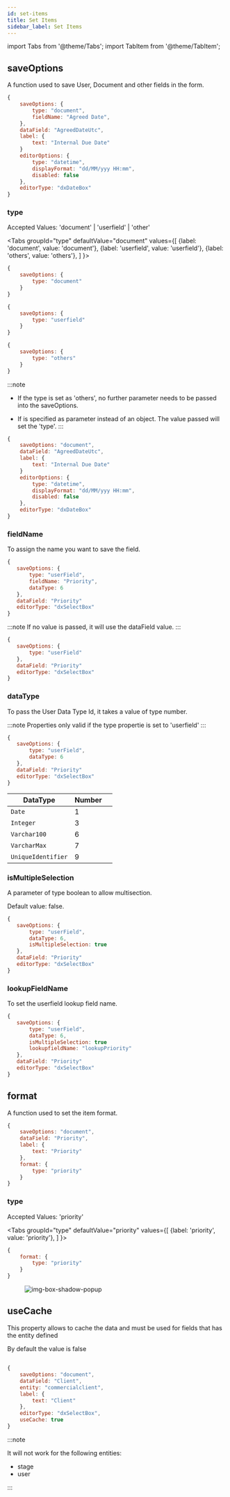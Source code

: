 ```yaml
---
id: set-items
title: Set Items
sidebar_label: Set Items
---
```


import Tabs from '@theme/Tabs';
import TabItem from '@theme/TabItem';

## saveOptions

A function used to save User, Document and other fields in the form.

```js
{
    saveOptions: {
        type: "document",
        fieldName: "Agreed Date",
    },
    dataField: "AgreedDateUtc",
    label: {
        text: "Internal Due Date"
    }
    editorOptions: {
        type: "datetime",
        displayFormat: "dd/MM/yyy HH:mm",
        disabled: false
    },
    editorType: "dxDateBox"
}
```
### type

Accepted Values: 'document' | 'userfield' | 'other'

<Tabs
  groupId="type"
  defaultValue="document"
  values={[
    {label: 'document', value: 'document'},
    {label: 'userfield', value: 'userfield'},
    {label: 'others', value: 'others'},
  ]
}>
<TabItem value="document">

```js
{
    saveOptions: {
        type: "document"
    }
}
```

</TabItem>
<TabItem value="userfield">

```js
{
    saveOptions: {
        type: "userfield"
    }
}
```

</TabItem>
<TabItem value="others">

```js
{
    saveOptions: {
        type: "others"
    }
}
```

</TabItem>

</Tabs>

:::note
 - If the type is set as 'others', no further parameter needs to be passed into the saveOptions.

 - If is specified as parameter instead of an object. The value passed will set the 'type'. 
:::

```js
{
    saveOptions: "document",
    dataField: "AgreedDateUtc",
    label: {
        text: "Internal Due Date"
    }
    editorOptions: {
        type: "datetime",
        displayFormat: "dd/MM/yyy HH:mm",
        disabled: false
    },
    editorType: "dxDateBox"
}
```

### fieldName


To assign the name you want to save the field.

```js
{
   saveOptions: {
       type: "userField",
       fieldName: "Priority",
       dataType: 6
   },
   dataField: "Priority"
   editorType: "dxSelectBox"
}
```

:::note
If no value is passed, it will use the dataField value.
:::

```js
{
   saveOptions: {
       type: "userField"
   },
   dataField: "Priority"
   editorType: "dxSelectBox"
}
```
### dataType

To pass the User Data Type Id, it takes a value of type number.

:::note
 Properties only valid if the type propertie is set to 'userfield'
:::

```js
{
   saveOptions: {
       type: "userField",
       dataType: 6
   },
   dataField: "Priority"
   editorType: "dxSelectBox"
}
```
<table className="custom-table">
    <thead> 
        <tr>
            <th>DataType</th>
            <th>Number</th>
            <th></th>
        </tr>
    </thead>
    <tbody>
        <tr className="selected">
            <td><code>Date</code></td>
            <td>1</td>
            <td></td>
        </tr>
        <tr className="selected">
            <td><code>Integer</code></td>
            <td>3</td>
            <td></td>
        </tr>
         <tr className="selected">
            <td><code>Varchar100</code></td>
            <td>6</td>
            <td></td>
        </tr>
         <tr className="selected">
            <td><code>VarcharMax</code></td>
            <td>7</td>
            <td></td>
        </tr>
         <tr className="selected">
            <td><code>UniqueIdentifier</code></td>
            <td>9</td>
            <td></td>
        </tr>
    </tbody>
</table> 

### isMultipleSelection

A parameter of type boolean to allow multisection.

Default value: false.

```js
{
   saveOptions: {
       type: "userField",
       dataType: 6,
       isMultipleSelection: true
   },
   dataField: "Priority"
   editorType: "dxSelectBox"
}
```
### lookupFieldName

To set the userfield lookup field name.

```js
{
   saveOptions: {
       type: "userField",
       dataType: 6,
       isMultipleSelection: true
       lookupfieldName: "lookupPriority"
   },
   dataField: "Priority"
   editorType: "dxSelectBox"
}
```

## format

A function used to set the item format.

```js
{
    saveOptions: "document",
    dataField: "Priority",
    label: {
        text: "Priority"
    },
    format: {
        type: "priority"
    }
}
```
### type

Accepted Values: 'priority'

<Tabs
  groupId="type"
  defaultValue="priority"
  values={[
    {label: 'priority', value: 'priority'},
  ]
}>
<TabItem value="priority">

```js
{
    format: {
        type: "priority"
    }
}
```

<figure>

![img-box-shadow-popup](/img/craft/form/setItems/item-format-priority.png)

</figure>

</TabItem>
</Tabs>

## useCache

This property allows to cache the data and must be used for fields that has the entity defined

By default the value is false 

##

```js
{
    saveOptions: "document",
    dataField: "Client",
    entity: "commercialclient",
    label: {
        text: "Client"
    },
    editorType: "dxSelectBox",
    useCache: true
}
```
:::note

It will not work for the following entities:
- stage
- user

:::